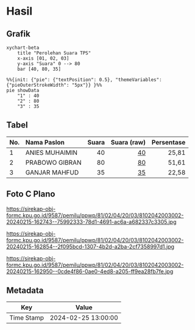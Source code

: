 # Hasil

## Grafik

```mermaid
xychart-beta
    title "Perolehan Suara TPS"
    x-axis [01, 02, 03]
    y-axis "Suara" 0 --> 80
    bar [40, 80, 35]
```

```mermaid
%%{init: {"pie": {"textPosition": 0.5}, "themeVariables": {"pieOuterStrokeWidth": "5px"}} }%%
pie showData
    "1" : 40
    "2" : 80
    "3" : 35
```

## Tabel

| No. | Nama Paslon    | Suara | Suara (raw) | Persentase |
|:--- |:-------------- | -----:| -----------:| ----------:|
| 1   | ANIES MUHAIMIN | 40    | [40][p-1]   | 25,81      |
| 2   | PRABOWO GIBRAN | 80    | [80][p-2]   | 51,61      |
| 3   | GANJAR MAHFUD  | 35    | [35][p-3]   | 22,58      |


[p-1]: https://github.com/gigit-pemilu/pemilu-2024-81-maluku/blob/main/pilpres/hitung-suara/sub/81-maluku/sub/02-maluku-tenggara/sub/04-kei-besar-selatan/sub/2003-nerong/sub/002-tps/sub/paslon-1.txt
[p-2]: https://github.com/gigit-pemilu/pemilu-2024-81-maluku/blob/main/pilpres/hitung-suara/sub/81-maluku/sub/02-maluku-tenggara/sub/04-kei-besar-selatan/sub/2003-nerong/sub/002-tps/sub/paslon-2.txt
[p-3]: https://github.com/gigit-pemilu/pemilu-2024-81-maluku/blob/main/pilpres/hitung-suara/sub/81-maluku/sub/02-maluku-tenggara/sub/04-kei-besar-selatan/sub/2003-nerong/sub/002-tps/sub/paslon-3.txt

## Foto C Plano

https://sirekap-obj-formc.kpu.go.id/9587/pemilu/ppwp/81/02/04/20/03/8102042003002-20240215-162743--75992333-78d1-4691-ac6a-a682337c3305.jpg

https://sirekap-obj-formc.kpu.go.id/9587/pemilu/ppwp/81/02/04/20/03/8102042003002-20240215-162854--2f095bcd-1307-4b2d-a2ba-2cf7358997d1.jpg

https://sirekap-obj-formc.kpu.go.id/9587/pemilu/ppwp/81/02/04/20/03/8102042003002-20240215-162950--0cde4f86-0ae0-4ed8-a205-ff9ea28fb7fe.jpg


## Metadata

| Key        | Value               |
| ---------- | ------------------- |
| Time Stamp | 2024-02-25 13:00:00 |



